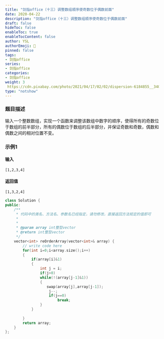 ```yaml
---
title: "剑指office（十三）调整数组顺序使奇数位于偶数前面"
date: 2020-04-22
description: "剑指office（十三）调整数组顺序使奇数位于偶数前面"
draft: false
hideToc: false
enableToc: true
enableTocContent: false
author: YSL
authorEmoji: 🎅
pinned: false
tags:
- 剑指office
series:
- 剑指office
categories:
- 剑指office
weight: 3
 https://cdn.pixabay.com/photo/2021/04/17/02/02/dispersion-6184855__340.jpg
type: "notshow"
---
```


### 题目描述

输入一个整数数组，实现一个函数来调整该数组中数字的顺序，使得所有的奇数位于数组的前半部分，所有的偶数位于数组的后半部分，并保证奇数和奇数，偶数和偶数之间的相对位置不变。

### 示例1

#### 输入

```
[1,2,3,4]
```

#### 返回值

```
[1,3,2,4]
```

```c++
class Solution {
public:
    /**
     * 代码中的类名、方法名、参数名已经指定，请勿修改，直接返回方法规定的值即可
     *
     * 
     * @param array int整型vector 
     * @return int整型vector
     */
    vector<int> reOrderArray(vector<int>& array) {
        // write code here
        for(int i=0;i<array.size();i++)
        {
            if(array[i]&1)
            {
                int j = i;
                if(j>0)
                while(!(array[j-1]&1))
                {
                   swap(array[j],array[j-1]);
                    j--;
                    if(j==0)
                        break;
                }
            }
           
        }
        return array;
    }
};
```